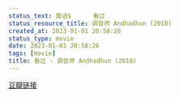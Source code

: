 ```yaml
---
status_text: 废话$      看过
status_resource_title: 调音师 Andhadhun‎ (2018)
created_at: 2023-01-01 20:58:28
status_type: movie
date: 2023-01-01 20:58:28
tags: [movie]
title: 看过 - 调音师 Andhadhun‎ (2018)
---
```

[豆瓣链接](https://movie.douban.com/subject/30334073/)

